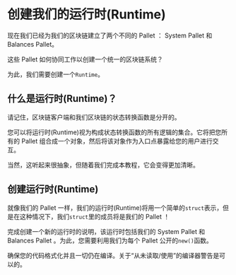 # 创建我们的运行时(Runtime)

现在我们已经为我们的区块链建立了两个不同的 Pallet ： System Pallet 和 Balances Pallet。

这些 Pallet 如何协同工作以创建一个统一的区块链系统？

为此，我们需要创建一个`Runtime`。

## 什么是运行时(Runtime)？

请记住，区块链客户端和我们区块链的状态转换函数是分开的。

您可以将运行时(Runtime)视为构成状态转换函数的所有逻辑的集合。它将把您所有的 Pallet 组合成一个对象，然后将该对象作为入口点暴露给您的用户进行交互。

当然，这听起来很抽象，但随着我们完成本教程，它会变得更加清晰。

## 创建运行时(Runtime)

就像我们的 Pallet 一样，我们的运行时(Runtime)将用一个简单的`struct`表示，但是在这种情况下，我们`struct`里的成员将是我们的 Pallet ！

完成创建一个新的运行时的说明，该运行时包括我们的 System Pallet 和 Balances Pallet 。为此，您需要利用我们为每个 Pallet 公开的`new()`函数。

确保您的代码格式化并且一切仍在编译。关于“从未读取/使用”的编译器警告是可以的。